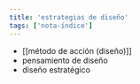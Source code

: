 ```yaml
---
title: 'estrategias de diseño'
tags: ['nota-índice']
---
```


- [[método de acción (diseño)]]
- pensamiento de diseño
- diseño estratégico